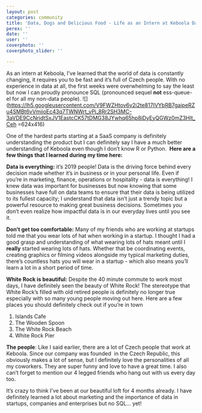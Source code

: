```yaml
---
layout: post
categories: community
title: 'Data, Dogs and Delicious Food - Life as an Intern at Keboola Data Services '
perex: ''
date: ''
user: ''
coverphoto: ''
coverphoto_slider: ''

---
```

As an intern at Keboola, I’ve learned that the world of data is constantly changing, it requires you to be fast and it’s full of Czech people. With no experience in data at all, the first weeks were overwhelming to say the least but now I can proudly pronounce SQL (pronounced sequel **not** ess-queue-el for all my non-data people). ![](https://lh5.googleusercontent.com/V9FWZHtov6v2i2te817IVYbRB7gaipeRZu4SMBt6vVmiioEc43q7TWNWrt_vPj_8Rr2SH3MC-3aVDE9CcNridtSxJV1EastcCK57tDMG38JYwhq65hp8iDyEyQGWz0mZ3Hlt_Ceh =624x416)

One of the hardest parts starting at a SaaS company is definitely understanding the product but I can definitely say I have a much better understanding of Keboola even though I don’t know R or Python.  **Here are a few things that I learned during my time here:** 

**Data is everything:** it’s 2019 people! Data is the driving force behind every decision made whether it’s in business or in your personal life. Even if you’re in marketing, finance, operations or hospitality - data is everything! I knew data was important for businesses but now knowing that some businesses have full on data teams to ensure that their data is being utilized to its fullest capacity; I understand that data isn’t just a trendy topic but a powerful resource to making great business decisions. Sometimes you don’t even realize how impactful data is in our everyday lives until you see it. 

**Don’t get too comfortable:** Many of my friends who are working at startups told me that you wear lots of hat when working in a startup. I thought I had a good grasp and understanding of what wearing lots of hats meant until I **really** started wearing lots of hats. Whether that be coordinating events, creating graphics or filming videos alongside my typical marketing duties, there’s countless hats you will wear in a startup - which also means you’ll learn a lot in a short period of time.  

**White Rock is beautiful:** Despite the 40 minute commute to work most days, I have definitely seen the beauty of White Rock! The stereotype that White Rock’s filled with old retired people is definitely no longer true especially with so many young people moving out here. Here are a few places you should definitely check out if you’re in town

1. Islands Cafe
2. The Wooden Spoon 
3. The White Rock Beach 
4. White Rock Pier

**The people**: Like I said earlier, there are a lot of Czech people that work at Keboola. Since our company was founded  in the Czech Republic, this obviously makes a lot of sense, but I definitely love the personalities of all my coworkers. They are super funny and love to have a great time. I also can’t forget to mention our 4 legged friends who hang out with us every day too. 

It’s crazy to think I’ve been at our beautiful loft for 4 months already. I have definitely learned a lot about marketing and the importance of data in startups, companies and enterprises but no SQL… yet!

 